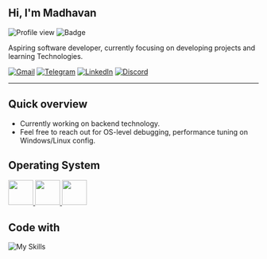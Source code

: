 ## Hi, I'm Madhavan
![Profile view](https://komarev.com/ghpvc/?username=astrohexdev&color=red)
![Badge](https://img.shields.io/badge/boot-Fixed-green?logo=gnubash&logoColor=white)

Aspiring software developer, currently focusing on developing projects and learning Technologies.

[![Gmail](https://img.shields.io/badge/Gmail-E53935?style=for-the-badge&logo=gmail&logoColor=white)](mailto:madhavan4253@gmail.com)
[![Telegram](https://img.shields.io/badge/Telegram-2CA5E0?style=for-the-badge&logo=telegram&logoColor=white)](https://t.me/madhavanmi)
[![LinkedIn](https://img.shields.io/badge/LinkedIn-00A862?style=for-the-badge&logo=maildotru&logoColor=white)](https://linkedin.com/in/madhavan-dev)
[![Discord](https://img.shields.io/badge/Discord-5865F2?style=for-the-badge&logo=discord&logoColor=white)](https://discord.com/users/userid/1195338866014568508)

---
## Quick overview
- Currently working on backend technology.
- Feel free to reach out for OS-level debugging, performance tuning on Windows/Linux config.

## Operating System

<p>
  <a href="https://microsoft.com">
    <img src="https://raw.githubusercontent.com/astrohexdev/my-assets/refs/heads/Main/logo/windows.svg" width=50 height=50>
  </a>
  <a href="https://ubuntu.com">
    <img src="https://raw.githubusercontent.com/astrohexdev/my-assets/refs/heads/Main/logo/ubuntu.svg" width=50 height=50>
  </a>
  <a href="https://www.android.com">
    <img src="https://raw.githubusercontent.com/astrohexdev/my-assets/refs/heads/Main/logo/android.svg" width=50 height=50>
  </a>
</p>

## Code with
![My Skills](https://skillicons.dev/icons?i=html,css,js,bash,java,python,mysql)













<!--
<p align="center">
  <img src="https://raw.githubusercontent.com/astrohexdev/my-assets/refs/heads/Main/pro/pro-3.gif" width="500" height="500"> 
</p>
-->
